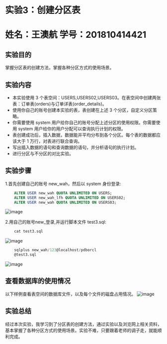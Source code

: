 
# 实验3：创建分区表
# 姓名：王澳航  学号：201810414421 #
##  实验目的
掌握分区表的创建方法，掌握各种分区方式的使用场景。
## 实验内容
* 本实验使用 3 个表空间：USERS,USERS02,USERS03。在表空间中创建两张表：订单表(orders)与订单详表(order_details)。
* 使用你自己的账号创建本实验的表，表创建在上述 3 个分区，自定义分区策略。
* 你需要使用 system 用户给你自己的账号分配上述分区的使用权限。你需要使用 system 用户给你的用户分配可以查询执行计划的权限。
* 表创建成功后，插入数据，数据能并平均分布到各个分区。每个表的数据都应该大于 1 万行，对表进行联合查询。
* 写出插入数据的语句和查询数据的语句，并分析语句的执行计划。
* 进行分区与不分区的对比实验。
## 实验步骤
1.首先创建自己的账号 new_wah，然后以 system 身份登录: 
```sql
    ALTER USER new_wah QUOTA UNLIMITED ON USERS;
    ALTER USER new_wah_lfh QUOTA UNLIMITED ON USERS02;
    ALTER USER new_wah QUOTA UNLIMITED ON USERS03;
```

![image](./img/1.png) 


2.用自己的账号new_登录,并运行脚本文件 test3.sql: 

```sql
    cat test3.sql
```
![image](./img/2.png) 
```sql
    sqlplus new_wah/123@localhost/pdborcl
    @test3.sql
```
![image](./img/3.png)
## 查看数据库的使用情况
以下样例查看表空间的数据库文件，以及每个文件的磁盘占用情况。
![image](./img/4.png)
## 实验总结
经过本次实验，我学习到了分区表的创建方法，通过实验以及浏览网上相关资料，基本掌握了各种分区方式的使用场景。实验不难，只要跟着老师的调子走，就能顺利完成。
